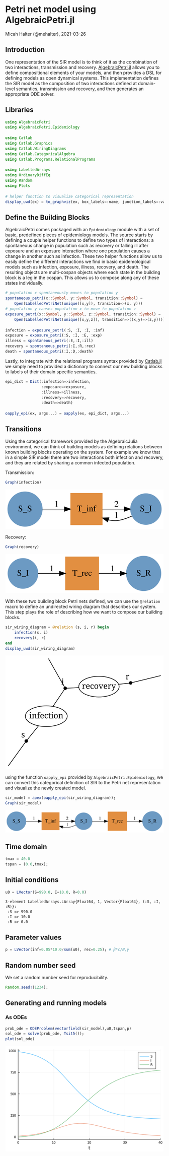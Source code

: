 # Petri net model using AlgebraicPetri.jl
Micah Halter (@mehalter), 2021-03-26

## Introduction

One representation of the SIR model is to think of it as the combination of
two interactions, transmission and recovery.
[AlgebraicPetri.jl](https://github.com/AlgebraicJulia/AlgebraicPetri.jl)
allows you to define compositional elements of your models, and then provides
a DSL for defining models as open dynamical systems. This implementation
defines the SIR model as the composition of two interactions defined at
domain-level semantics, transmission and recovery, and then generates an
appropriate ODE solver.

## Libraries

```julia
using AlgebraicPetri
using AlgebraicPetri.Epidemiology

using Catlab
using Catlab.Graphics
using Catlab.WiringDiagrams
using Catlab.CategoricalAlgebra
using Catlab.Programs.RelationalPrograms

using LabelledArrays
using OrdinaryDiffEq
using Random
using Plots

# helper function to visualize categorical representation
display_uwd(ex) = to_graphviz(ex, box_labels=:name, junction_labels=:variable, edge_attrs=Dict(:len=>".75"));
```




## Define the Building Blocks

AlgebraicPetri comes packaged with an `Epidemiology` module with a set of
basic, predefined pieces of epidemiology models. The source starts by
defining a couple helper functions to define two types of interactions: a
spontaneous change in population such as recovery or falling ill after
exposure and an exposure interaction where one population causes a change in
another such as infection. These two helper functions allow us to easily
define the different interactions we find in basic epidemological models such
as infection, exposure, illness, recovery, and death. The resulting objects
are multi-cospan objects where each state in the building block is a leg in the cospan.
This allows us to compose along any of these states individually.

```julia
# population x spontaneously moves to population y
spontaneous_petri(x::Symbol, y::Symbol, transition::Symbol) =
    Open(LabelledPetriNet(unique([x,y]), transition=>(x, y)))
# population y causes population x to move to population z
exposure_petri(x::Symbol, y::Symbol, z::Symbol, transition::Symbol) =
    Open(LabelledPetriNet(unique([x,y,z]), transition=>((x,y)=>(z,y))))

infection = exposure_petri(:S, :I, :I, :inf)
exposure = exposure_petri(:S, :I, :E, :exp)
illness = spontaneous_petri(:E,:I,:ill)
recovery = spontaneous_petri(:I,:R,:rec)
death = spontaneous_petri(:I,:D,:death)
```



Lastly, to integrate with the relational programs syntax provided by
[Catlab.jl](https://github.com/AlgebraicJulia/Catlab.jl) we simply need to
provided a dictionary to connect our new building blocks to labels of their
domain specific semantics.

```julia
epi_dict = Dict(:infection=>infection,
                :exposure=>exposure,
                :illness=>illness,
                :recovery=>recovery,
                :death=>death)

oapply_epi(ex, args...) = oapply(ex, epi_dict, args...)
```



## Transitions

Using the categorical framework provided by the AlgebraicJulia environment,
we can think of building models as defining relations between known building
blocks operating on the system. For example we know that in a simple SIR
model there are two interactions both infection and recovery, and they are
related by sharing a common infected population.

Transmission:

```julia
Graph(infection)
```

![](figures/pn_algebraicpetri_4_1.svg)



Recovery:

```julia
Graph(recovery)
```

![](figures/pn_algebraicpetri_5_1.svg)



With these two building block Petri nets defined, we can use the `@relation`
macro to define an undirected wiring diagram that describes our system.
This step plays the role of describing how we want to compose our building blocks.

```julia
sir_wiring_diagram = @relation (s, i, r) begin
    infection(s, i)
    recovery(i, r)
end
display_uwd(sir_wiring_diagram)
```

![](figures/pn_algebraicpetri_6_1.svg)



using the function `oapply_epi` provided by `AlgebraicPetri.Epidemiology`, we
can convert this categorical definition of SIR to the Petri net
representation and visualize the newly created model.

```julia
sir_model = apex(oapply_epi(sir_wiring_diagram));
Graph(sir_model)
```

![](figures/pn_algebraicpetri_7_1.svg)



## Time domain

```julia
tmax = 40.0
tspan = (0.0,tmax);
```




## Initial conditions

```julia
u0 = LVector(S=990.0, I=10.0, R=0.0)
```

```
3-element LabelledArrays.LArray{Float64, 1, Vector{Float64}, (:S, :I, :R)}:
 :S => 990.0
 :I => 10.0
 :R => 0.0
```





## Parameter values

```julia
p = LVector(inf=0.05*10.0/sum(u0), rec=0.25); # β*c/N,γ
```




## Random number seed

We set a random number seed for reproducibility.

```julia
Random.seed!(1234);
```




## Generating and running models

### As ODEs

```julia
prob_ode = ODEProblem(vectorfield(sir_model),u0,tspan,p)
sol_ode = solve(prob_ode, Tsit5());
plot(sol_ode)
```

![](figures/pn_algebraicpetri_12_1.png)
